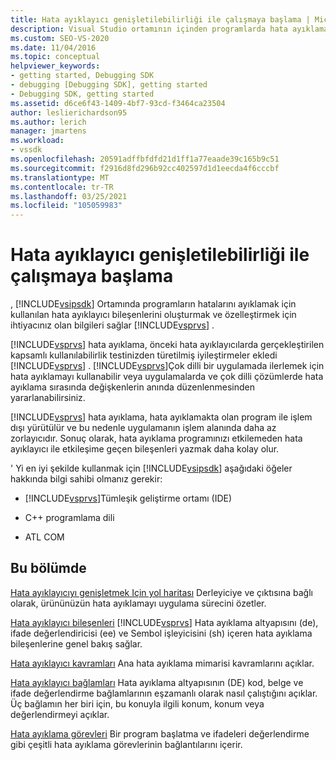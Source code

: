 ```yaml
---
title: Hata ayıklayıcı genişletilebilirliği ile çalışmaya başlama | Microsoft Docs
description: Visual Studio ortamının içinden programlarda hata ayıklamak için kullanılan hata ayıklayıcı bileşenlerini oluşturmaya ve özelleştirmeye başlayın.
ms.custom: SEO-VS-2020
ms.date: 11/04/2016
ms.topic: conceptual
helpviewer_keywords:
- getting started, Debugging SDK
- debugging [Debugging SDK], getting started
- Debugging SDK, getting started
ms.assetid: d6ce6f43-1409-4bf7-93cd-f3464ca23504
author: leslierichardson95
ms.author: lerich
manager: jmartens
ms.workload:
- vssdk
ms.openlocfilehash: 20591adffbfdfd21d1ff1a77eaade39c165b9c51
ms.sourcegitcommit: f2916d8fd296b92cc402597d1d1eecda4f6cccbf
ms.translationtype: MT
ms.contentlocale: tr-TR
ms.lasthandoff: 03/25/2021
ms.locfileid: "105059983"
---
```

# <a name="get-started-with-debugger-extensibility"></a>Hata ayıklayıcı genişletilebilirliği ile çalışmaya başlama
, [!INCLUDE[vsipsdk](../../extensibility/includes/vsipsdk_md.md)] Ortamında programların hatalarını ayıklamak için kullanılan hata ayıklayıcı bileşenlerini oluşturmak ve özelleştirmek için ihtiyacınız olan bilgileri sağlar [!INCLUDE[vsprvs](../../code-quality/includes/vsprvs_md.md)] .

 [!INCLUDE[vsprvs](../../code-quality/includes/vsprvs_md.md)] hata ayıklama, önceki hata ayıklayıcılarda gerçekleştirilen kapsamlı kullanılabilirlik testinizden türetilmiş iyileştirmeler ekledi [!INCLUDE[vsprvs](../../code-quality/includes/vsprvs_md.md)] . [!INCLUDE[vsprvs](../../code-quality/includes/vsprvs_md.md)]Çok dilli bir uygulamada ilerlemek için hata ayıklamayı kullanabilir veya uygulamalarda ve çok dilli çözümlerde hata ayıklama sırasında değişkenlerin anında düzenlenmesinden yararlanabilirsiniz.

 [!INCLUDE[vsprvs](../../code-quality/includes/vsprvs_md.md)] hata ayıklama, hata ayıklamakta olan program ile işlem dışı yürütülür ve bu nedenle uygulamanın işlem alanında daha az zorlayıcıdır. Sonuç olarak, hata ayıklama programınızı etkilemeden hata ayıklayıcı ile etkileşime geçen bileşenleri yazmak daha kolay olur.

 ' Yi en iyi şekilde kullanmak için [!INCLUDE[vsipsdk](../../extensibility/includes/vsipsdk_md.md)] aşağıdaki öğeler hakkında bilgi sahibi olmanız gerekir:

- [!INCLUDE[vsprvs](../../code-quality/includes/vsprvs_md.md)]Tümleşik geliştirme ortamı (IDE)

- C++ programlama dili

- ATL COM

## <a name="in-this-section"></a>Bu bölümde
 [Hata ayıklayıcıyı genişletmek Için yol haritası](../../extensibility/debugger/roadmap-for-extending-the-debugger.md) Derleyiciye ve çıktısına bağlı olarak, ürününüzün hata ayıklamayı uygulama sürecini özetler.

 [Hata ayıklayıcı bileşenleri](../../extensibility/debugger/debugger-components.md) [!INCLUDE[vsprvs](../../code-quality/includes/vsprvs_md.md)] Hata ayıklama altyapısını (de), ifade değerlendiricisi (ee) ve Sembol işleyicisini (sh) içeren hata ayıklama bileşenlerine genel bakış sağlar.

 [Hata ayıklayıcı kavramları](../../extensibility/debugger/debugger-concepts.md) Ana hata ayıklama mimarisi kavramlarını açıklar.

 [Hata ayıklayıcı bağlamları](../../extensibility/debugger/debugger-contexts.md) Hata ayıklama altyapısının (DE) kod, belge ve ifade değerlendirme bağlamlarının eşzamanlı olarak nasıl çalıştığını açıklar. Üç bağlamın her biri için, bu konuyla ilgili konum, konum veya değerlendirmeyi açıklar.

 [Hata ayıklama görevleri](../../extensibility/debugger/debugging-tasks.md) Bir program başlatma ve ifadeleri değerlendirme gibi çeşitli hata ayıklama görevlerinin bağlantılarını içerir.
